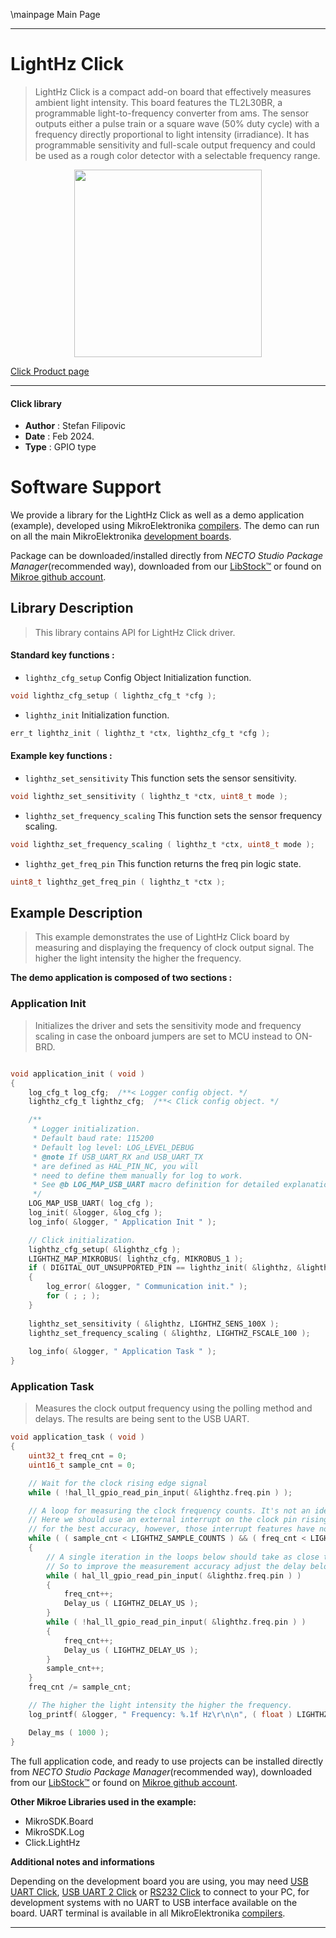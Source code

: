 \mainpage Main Page

---
# LightHz Click

> LightHz Click is a compact add-on board that effectively measures ambient light intensity. This board features the TL2L30BR, a programmable light-to-frequency converter from ams. The sensor outputs either a pulse train or a square wave (50% duty cycle) with a frequency directly proportional to light intensity (irradiance). It has programmable sensitivity and full-scale output frequency and could be used as a rough color detector with a selectable frequency range.

<p align="center">
  <img src="https://download.mikroe.com/images/click_for_ide/lighthz_click.png" height=300px>
</p>

[Click Product page](https://www.mikroe.com/lighthz-click)

---


#### Click library

- **Author**        : Stefan Filipovic
- **Date**          : Feb 2024.
- **Type**          : GPIO type


# Software Support

We provide a library for the LightHz Click
as well as a demo application (example), developed using MikroElektronika
[compilers](https://www.mikroe.com/necto-studio).
The demo can run on all the main MikroElektronika [development boards](https://www.mikroe.com/development-boards).

Package can be downloaded/installed directly from *NECTO Studio Package Manager*(recommended way), downloaded from our [LibStock&trade;](https://libstock.mikroe.com) or found on [Mikroe github account](https://github.com/MikroElektronika/mikrosdk_click_v2/tree/master/clicks).

## Library Description

> This library contains API for LightHz Click driver.

#### Standard key functions :

- `lighthz_cfg_setup` Config Object Initialization function.
```c
void lighthz_cfg_setup ( lighthz_cfg_t *cfg );
```

- `lighthz_init` Initialization function.
```c
err_t lighthz_init ( lighthz_t *ctx, lighthz_cfg_t *cfg );
```

#### Example key functions :

- `lighthz_set_sensitivity` This function sets the sensor sensitivity.
```c
void lighthz_set_sensitivity ( lighthz_t *ctx, uint8_t mode );
```

- `lighthz_set_frequency_scaling` This function sets the sensor frequency scaling.
```c
void lighthz_set_frequency_scaling ( lighthz_t *ctx, uint8_t mode );
```

- `lighthz_get_freq_pin` This function returns the freq pin logic state.
```c
uint8_t lighthz_get_freq_pin ( lighthz_t *ctx );
```

## Example Description

> This example demonstrates the use of LightHz Click board by measuring and displaying the frequency of clock output signal.
The higher the light intensity the higher the frequency.

**The demo application is composed of two sections :**

### Application Init

> Initializes the driver and sets the sensitivity mode and frequency scaling in case the onboard jumpers are set to MCU instead to ON-BRD.

```c

void application_init ( void )
{
    log_cfg_t log_cfg;  /**< Logger config object. */
    lighthz_cfg_t lighthz_cfg;  /**< Click config object. */

    /** 
     * Logger initialization.
     * Default baud rate: 115200
     * Default log level: LOG_LEVEL_DEBUG
     * @note If USB_UART_RX and USB_UART_TX 
     * are defined as HAL_PIN_NC, you will 
     * need to define them manually for log to work. 
     * See @b LOG_MAP_USB_UART macro definition for detailed explanation.
     */
    LOG_MAP_USB_UART( log_cfg );
    log_init( &logger, &log_cfg );
    log_info( &logger, " Application Init " );

    // Click initialization.
    lighthz_cfg_setup( &lighthz_cfg );
    LIGHTHZ_MAP_MIKROBUS( lighthz_cfg, MIKROBUS_1 );
    if ( DIGITAL_OUT_UNSUPPORTED_PIN == lighthz_init( &lighthz, &lighthz_cfg ) ) 
    {
        log_error( &logger, " Communication init." );
        for ( ; ; );
    }
    
    lighthz_set_sensitivity ( &lighthz, LIGHTHZ_SENS_100X );
    lighthz_set_frequency_scaling ( &lighthz, LIGHTHZ_FSCALE_100 );
    
    log_info( &logger, " Application Task " );
}

```

### Application Task

> Measures the clock output frequency using the polling method and delays. The results are being sent to the USB UART.

```c
void application_task ( void )
{
    uint32_t freq_cnt = 0;
    uint16_t sample_cnt = 0;

    // Wait for the clock rising edge signal
    while ( !hal_ll_gpio_read_pin_input( &lighthz.freq.pin ) );

    // A loop for measuring the clock frequency counts. It's not an ideal implementation.
    // Here we should use an external interrupt on the clock pin rising edge and a timer interrupt
    // for the best accuracy, however, those interrupt features have not yet been implemented in the SDK. 
    while ( ( sample_cnt < LIGHTHZ_SAMPLE_COUNTS ) && ( freq_cnt < LIGHTHZ_MAX_COUNTS_PER_S ) )
    {
        // A single iteration in the loops below should take as close to 10us as possible
        // So to improve the measurement accuracy adjust the delay below for your system
        while ( hal_ll_gpio_read_pin_input( &lighthz.freq.pin ) )
        {
            freq_cnt++;
            Delay_us ( LIGHTHZ_DELAY_US );
        }
        while ( !hal_ll_gpio_read_pin_input( &lighthz.freq.pin ) )
        {
            freq_cnt++;
            Delay_us ( LIGHTHZ_DELAY_US );
        }
        sample_cnt++;
    }
    freq_cnt /= sample_cnt;

    // The higher the light intensity the higher the frequency.
    log_printf( &logger, " Frequency: %.1f Hz\r\n\n", ( float ) LIGHTHZ_MAX_COUNTS_PER_S / freq_cnt );

    Delay_ms ( 1000 );
}
```

The full application code, and ready to use projects can be installed directly from *NECTO Studio Package Manager*(recommended way), downloaded from our [LibStock&trade;](https://libstock.mikroe.com) or found on [Mikroe github account](https://github.com/MikroElektronika/mikrosdk_click_v2/tree/master/clicks).

**Other Mikroe Libraries used in the example:**

- MikroSDK.Board
- MikroSDK.Log
- Click.LightHz

**Additional notes and informations**

Depending on the development board you are using, you may need
[USB UART Click](https://www.mikroe.com/usb-uart-click),
[USB UART 2 Click](https://www.mikroe.com/usb-uart-2-click) or
[RS232 Click](https://www.mikroe.com/rs232-click) to connect to your PC, for
development systems with no UART to USB interface available on the board. UART
terminal is available in all MikroElektronika
[compilers](https://shop.mikroe.com/compilers).

---
